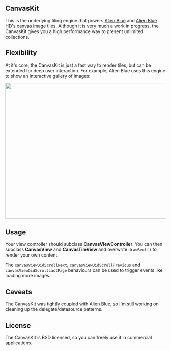 ## CanvasKit

This is the underlying tiling engine that powers [Alien Blue](http://itunes.apple.com/app/alien-blue-unofficial-reddit/id370144106?mt=8) and [Alien Blue HD](http://itunes.apple.com/app/alien-blue-hd-reddit-client/id390863118?mt=8)'s canvas image tiles.  Although it is very much a work in progress, the CanvasKit gives you a high performance way to present unlimited collections.

## Flexibility

At it's core, the CanvasKit is just a fast way to render tiles, but can be extended for deep user interaction.  For example, Alien Blue uses this engine to show an interactive gallery of images:

<img src="http://alienblue.org/img/ab-canvas.jpg" width=800 height=428 />

## Usage

Your view controller should subclass **CanvasViewController**.  You can then subclass **CanvasView** and **CanvasTileView** and overwrite `drawRect()` to render your own content.

The `canvasViewDidScrollNext`, `canvasViewDidScrollPrevious` and `canvasViewDidScrollLastPage` behaviours can be used to trigger events like loading more images.

## Caveats

The CanvasKit was tightly coupled with Alien Blue, so I'm still working on cleaning up the delegate/datasource patterns.

## License

The CanvasKit is BSD licensed, so you can freely use it in commercial applications.
